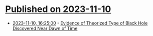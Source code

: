 # [Published on 2023-11-10](index.md)

* [2023-11-10, 16:25:00](https://soylentnews.org/article.pl?sid=23/11/09/1347203&from=rss) - [Evidence of Theorized Type of Black Hole Discovered Near Dawn of Time](https://soylentnews.org/article.pl?sid=23/11/09/1347203&from=rss)
